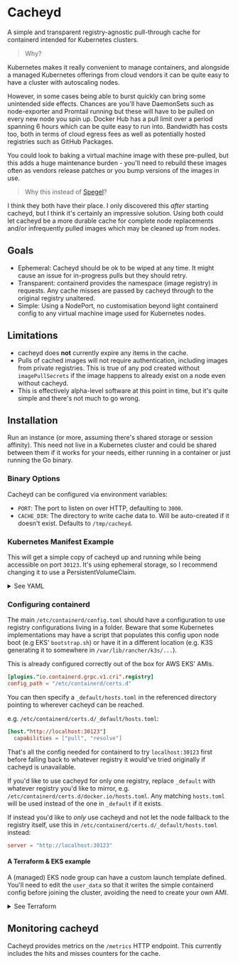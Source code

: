 # Cacheyd

A simple and transparent registry-agnostic pull-through cache for containerd intended for Kubernetes clusters.

> Why?

Kubernetes makes it really convenient to manage containers, and alongside a managed Kubernetes offerings from cloud vendors it can be quite easy to have a cluster with autoscaling nodes.

However, in some cases being able to burst quickly can bring some unintended side effects.
Chances are you'll have DaemonSets such as node-exporter and Promtail running but these will have to be pulled on every new node you spin up.
Docker Hub has a pull limit over a period spanning 6 hours which can be quite easy to run into.
Bandwidth has costs too, both in terms of cloud egress fees as well as potentially hosted registries such as GitHub Packages.

You could look to baking a virtual machine image with these pre-pulled, but this adds a huge maintenance burden - you'll need to rebuild these images often as vendors release patches or you bump versions of the images in use.

> Why this instead of [Spegel](https://github.com/XenitAB/spegel)?

I think they both have their place.
I only discovered this _after_ starting cacheyd, but I think it's certainly an impressive solution.
Using both could let cacheyd be a more durable cache for complete node replacements and/or infrequently pulled images which may be cleaned up from nodes.

## Goals

- Ephemeral: Cacheyd should be ok to be wiped at any time. It might cause an issue for in-progress pulls but they should retry.
- Transparent: containerd provides the namespace (image registry) in requests. Any cache misses are passed by cacheyd through to the original registry unaltered.
- Simple: Using a NodePort, no customisation beyond light containerd config to any virtual machine image used for Kubernetes nodes.

## Limitations

- cacheyd does **not** currently expire any items in the cache.
- Pulls of cached images will not require authentication, including images from private registries. This is true of any pod created without `imagePullSecrets` if the image happens to already exist on a node even without cacheyd.
- This is effectively alpha-level software at this point in time, but it's quite simple and there's not much to go wrong.


## Installation

Run an instance (or more, assuming there's shared storage or session affinity). This need not live in a Kubernetes cluster and could be shared between them if it works for your needs, either running in a container or just running the Go binary.

### Binary Options

Cacheyd can be configured via environment variables:
- `PORT`: The port to listen on over HTTP, defaulting to `3000`.
- `CACHE_DIR`: The directory to write cache data to. Will be auto-created if it doesn't exist. Defaults to `/tmp/cacheyd`.

### Kubernetes Manifest Example

This will get a simple copy of cacheyd up and running while being accessible on port `30123`.
It's using ephemeral storage, so I recommend changing it to use a PersistentVolumeClaim.

<details>
  <summary>See YAML</summary>

```yaml
apiVersion: apps/v1
kind: Deployment
metadata:
  labels:
    app: cacheyd
  name: cacheyd
  namespace: kube-system
spec:
  replicas: 1
  selector:
    matchLabels:
      app: cacheyd
  template:
    metadata:
      labels:
        app: cacheyd
    spec:
      containers:
      - image: cacheyd
        imagePullPolicy: IfNotPresent
        name: cacheyd
        ports:
        - containerPort: 3000
          name: http
---
apiVersion: v1
kind: Service
metadata:
  name: cacheyd
  namespace: kube-system
  labels:
    app: cacheyd
spec:
  ports:
  - port: 3000
    targetPort: http
    name: http
    nodePort: 30123
  selector:
    app: cacheyd
  type: NodePort
  sessionAffinity: ClientIP
```

If you also use the Prometheus operator:
```yaml
apiVersion: monitoring.coreos.com/v1
kind: ServiceMonitor
metadata:
  name: cacheyd
  namespace: monitoring
spec:
  selector:
    matchLabels:
      app: cacheyd
  namespaceSelector:
    matchNames:
      - kube-system
  endpoints:
    - port: http
      path: /metrics
      scheme: http
```
</details>

### Configuring containerd

The main `/etc/containerd/config.toml` should have a configuration to use registry configurations living in a folder.
Beware that some Kubernetes implementations may have a script that populates this config upon node boot (e.g EKS' `bootstrap.sh`) or have it in a different location (e.g. K3S generating it to somewhere in `/var/lib/rancher/k3s/...`).

This is already configured correctly out of the box for AWS EKS' AMIs.

```toml
[plugins."io.containerd.grpc.v1.cri".registry]
config_path = "/etc/containerd/certs.d"
```

You can then specify a `_default/hosts.toml` in the referenced directory pointing to wherever cacheyd can be reached.

e.g. `/etc/containerd/certs.d/_default/hosts.toml`:
```toml
[host."http://localhost:30123"]
  capabilities = ["pull", "resolve"]
```

That's all the config needed for containerd to try `localhost:30123` first before falling back to whatever registry it would've tried originally if cacheyd is unavailable.

If you'd like to use cacheyd for only one registry, replace `_default` with whatever registry you'd like to mirror, e.g. `/etc/containerd/certs.d/docker.io/hosts.toml`.
Any matching `hosts.toml` will be used instead of the one in `_default` if it exists.

If instead you'd like to _only_ use cacheyd and not let the node fallback to the registry itself, use this in `/etc/containerd/certs.d/_default/hosts.toml` instead:
```toml
server = "http://localhost:30123"
```

#### A Terraform & EKS example

A (managed) EKS node group can have a custom launch template defined.
You'll need to edit the `user_data` so that it writes the simple containerd config before joining the cluster, avoiding the need to create your own AMI.

<details>
  <summary>See Terraform</summary>

```
locals {
  eks_cluster_name = "my-cluster"
}

resource "aws_launch_template" "template" {
  name_prefix            = locals.eks_cluster_name
  update_default_version = true

  # Other required params ommitted for brevity (e.g. instance type and AMI ID)

  user_data = base64encode(<<-EOF
MIME-Version: 1.0
Content-Type: multipart/mixed; boundary="==BOUNDARY=="
--==BOUNDARY==
Content-Type: text/x-shellscript; charset="us-ascii"
#!/bin/bash

mkdir -p /etc/containerd/certs.d/_default
cat << __EOF__ > /etc/containerd/certs.d/_default/hosts.toml
[host."http://localhost:30123"]
  capabilities = ["pull", "resolve"]
__EOF__

/etc/eks/bootstrap.sh ${locals.eks_cluster_name}
--==BOUNDARY==--\
  EOF
  )
}

resource "aws_eks_node_group" "primary" {
  cluster_name           = aws_eks_cluster.cluster.name
  node_group_name_prefix = locals.eks_cluster_name

  # Other required params ommitted for brevity

  launch_template {
    id      = aws_launch_template.template["primary"].id
    version = aws_launch_template.template["primary"].latest_version
  }
}
```
</details>

## Monitoring cacheyd

Cacheyd provides metrics on the `/metrics` HTTP endpoint. This currently includes the hits and misses counters for the cache.
